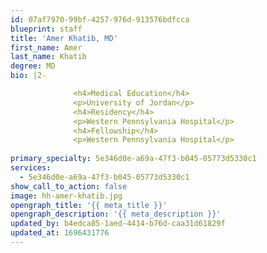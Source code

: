 ```yaml
---
id: 07af7970-99bf-4257-976d-913576bdfcca
blueprint: staff
title: 'Amer Khatib, MD'
first_name: Amer
last_name: Khatib
degree: MD
bio: |2-

              <h4>Medical Education</h4>
              <p>University of Jordan</p>
              <h4>Residency</h4>
              <p>Western Pennsylvania Hospital</p>
              <h4>Fellowship</h4>
              <p>Western Pennsylvania Hospital</p>
          
primary_specialty: 5e346d0e-a69a-47f3-b045-05773d5330c1
services:
  - 5e346d0e-a69a-47f3-b045-05773d5330c1
show_call_to_action: false
image: hh-amer-khatib.jpg
opengraph_title: '{{ meta_title }}'
opengraph_description: '{{ meta_description }}'
updated_by: b4edca85-1aed-4414-b76d-caa31d61829f
updated_at: 1696431776
---
```

